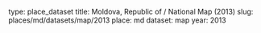 type: place_dataset
title: Moldova, Republic of / National Map (2013)
slug: places/md/datasets/map/2013
place: md
dataset: map
year: 2013
